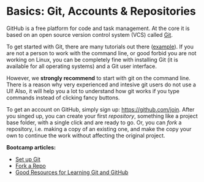 # Basics: Git, Accounts & Repositories

GitHub is a free platform for code and task management. At the core it is based on an open source version control system (VCS) called [Git](http://git-scm.com/).

To get started with Git, there are many tutorials out there ([example](http://git-scm.com/book/en/Getting-Started-Git-Basics)). If you are not a person to work with the command line, or good forbid you are not working on Linux, you can be completely fine with installing Git (it is available for all operating systems) and a Git user interface.

<i class="octicon octicon-megaphone"></i> However, we **strongly recommend** to start with git on the command line. There is a reason why very experienced and intesive git users do not use a UI! Also, it will help you a lot to understand how git works if you type commands instead of clicking fancy buttons.

To get an account on GitHub, simply sign up: https://github.com/join. After you singed up, you can create your first *repository*, something like a project base folder,  with a single click and are ready to go. Or, you can *fork* a repository, i.e. making a copy of an existing one, and make the copy your own to continue the work without affecting the original project.

**Bootcamp articles:**

* [Set up Git](https://help.github.com/articles/set-up-git/)
* [Fork a Repo](https://help.github.com/articles/fork-a-repo/)
* [Good Resources for Learning Git and GitHub](https://help.github.com/articles/good-resources-for-learning-git-and-github/)


